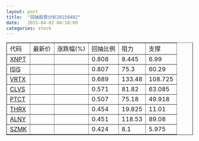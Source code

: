 ```yaml
---
layout: post
title:  "回抽股票分析20150402"
date:   2015-04-02 04:18:09
categories: stock
---
```

<script type="text/javascript">
var stockList = []
stockList.push('gb_xnpt');
stockList.push('gb_isis');
stockList.push('gb_vrtx');
stockList.push('gb_clvs');
stockList.push('gb_ptct');
stockList.push('gb_thrx');
stockList.push('gb_alny');
stockList.push('gb_szmk');
</script>
<table border="1">
 <tr>
 <td>代码</td>
 <td>最新价</td>
 <td>涨跌幅(%)</td>
 <td>回抽比例</td>
 <td>阻力</td>
 <td>支撑</td>
</tr>
  <tr id="xnpt">
  <td><a href="http://stock.finance.sina.com.cn/usstock/quotes/XNPT.html" target="_blank">XNPT</a></td><td></td><td></td><td>0.808</td><td>8.445</td><td>6.99</td></tr>
  <tr id="isis">
  <td><a href="http://stock.finance.sina.com.cn/usstock/quotes/ISIS.html" target="_blank">ISIS</a></td><td></td><td></td><td>0.807</td><td>75.3</td><td>60.29</td></tr>
  <tr id="vrtx">
  <td><a href="http://stock.finance.sina.com.cn/usstock/quotes/VRTX.html" target="_blank">VRTX</a></td><td></td><td></td><td>0.689</td><td>133.48</td><td>108.725</td></tr>
  <tr id="clvs">
  <td><a href="http://stock.finance.sina.com.cn/usstock/quotes/CLVS.html" target="_blank">CLVS</a></td><td></td><td></td><td>0.571</td><td>81.82</td><td>63.085</td></tr>
  <tr id="ptct">
  <td><a href="http://stock.finance.sina.com.cn/usstock/quotes/PTCT.html" target="_blank">PTCT</a></td><td></td><td></td><td>0.507</td><td>75.18</td><td>49.918</td></tr>
  <tr id="thrx">
  <td><a href="http://stock.finance.sina.com.cn/usstock/quotes/THRX.html" target="_blank">THRX</a></td><td></td><td></td><td>0.454</td><td>19.825</td><td>11.01</td></tr>
  <tr id="alny">
  <td><a href="http://stock.finance.sina.com.cn/usstock/quotes/ALNY.html" target="_blank">ALNY</a></td><td></td><td></td><td>0.451</td><td>118.53</td><td>89.08</td></tr>
  <tr id="szmk">
  <td><a href="http://stock.finance.sina.com.cn/usstock/quotes/SZMK.html" target="_blank">SZMK</a></td><td></td><td></td><td>0.424</td><td>8.1</td><td>5.975</td></tr>
</table>
